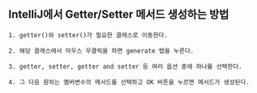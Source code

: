## IntelliJ에서 Getter/Setter 메서드 생성하는 방법

```
1. getter()와 setter()가 필요한 클래스로 이동한다.

2. 해당 클래스에서 마우스 우클릭을 하면 generate 탭을 누른다.

3. getter, setter, getter and setter 등 여러 옵션 중에 하나를 선택한다.

4. 그 다음 원하는 멤버변수의 메서드를 선택하고 OK 버튼을 누르면 메서드가 생성된다.
```


